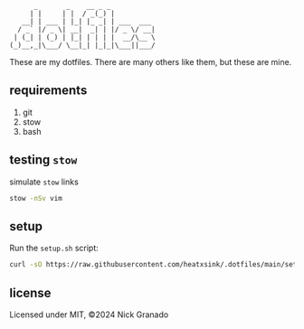 ```
      _       _    __ _ _           
     | |     | |  / _(_) |          
   __| | ___ | |_| |_ _| | ___  ___ 
  / _` |/ _ \| __|  _| | |/ _ \/ __|
 | (_| | (_) | |_| | | | |  __/\__ \
(_)__,_|\___/ \__|_| |_|_|\___||___/

```

These are my dotfiles. There are many others like them, but these are mine.

## requirements

1. git
1. stow
1. bash

## testing `stow`

simulate `stow` links

```sh
stow -nSv vim
```

## setup

Run the `setup.sh` script:
```sh
curl -sO https://raw.githubusercontent.com/heatxsink/.dotfiles/main/setup.sh
```

## license
Licensed under MIT, ©2024 Nick Granado

